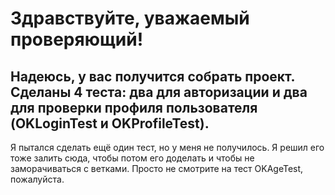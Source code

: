 # Здравствуйте, уважаемый проверяющий!
## Надеюсь, у вас получится собрать проект. Сделаны 4 теста: два для авторизации и два для проверки профиля пользователя (OKLoginTest и OKProfileTest). 
Я пытался сделать ещё один тест, но у меня не получилось. Я решил его тоже залить сюда, чтобы потом его доделать и чтобы не заморачиваться с ветками. 
Просто не смотрите на тест OKAgeTest, пожалуйста.  
